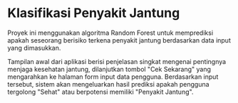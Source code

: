 # Klasifikasi Penyakit Jantung
Proyek ini menggunakan algoritma Random Forest untuk memprediksi apakah seseorang berisiko terkena penyakit jantung berdasarkan data input yang dimasukkan.

Tampilan awal dari aplikasi berisi penjelasan singkat mengenai pentingnya menjaga kesehatan jantung, dilanjutkan tombol "Cek Sekarang" yang mengarahkan ke halaman form input data pengguna. Berdasarkan input tersebut, sistem akan mengeluarkan hasil prediksi apakah pengguna tergolong "Sehat" atau berpotensi memiliki "Penyakit Jantung".
